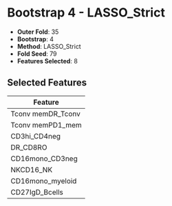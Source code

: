 # Bootstrap 4 - LASSO_Strict

- **Outer Fold**: 35
- **Bootstrap**: 4
- **Method**: LASSO_Strict
- **Fold Seed**: 79
- **Features Selected**: 8

## Selected Features

| Feature |
|---------|
| Tconv memDR_Tconv |
| Tconv memPD1_mem |
| CD3hi_CD4neg |
| DR_CD8RO |
| CD16mono_CD3neg |
| NKCD16_NK |
| CD16mono_myeloid |
| CD27IgD_Bcells |
